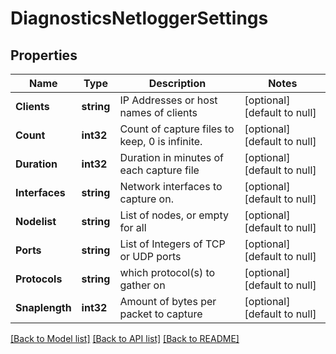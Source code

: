 # DiagnosticsNetloggerSettings

## Properties
Name | Type | Description | Notes
------------ | ------------- | ------------- | -------------
**Clients** | **string** | IP Addresses or host names of clients | [optional] [default to null]
**Count** | **int32** | Count of capture files to keep, 0 is infinite. | [optional] [default to null]
**Duration** | **int32** | Duration in minutes of each capture file | [optional] [default to null]
**Interfaces** | **string** | Network interfaces to capture on. | [optional] [default to null]
**Nodelist** | **string** | List of nodes, or empty for all | [optional] [default to null]
**Ports** | **string** | List of Integers of TCP or UDP ports | [optional] [default to null]
**Protocols** | **string** | which protocol(s) to gather on | [optional] [default to null]
**Snaplength** | **int32** | Amount of bytes per packet to capture | [optional] [default to null]

[[Back to Model list]](../README.md#documentation-for-models) [[Back to API list]](../README.md#documentation-for-api-endpoints) [[Back to README]](../README.md)


